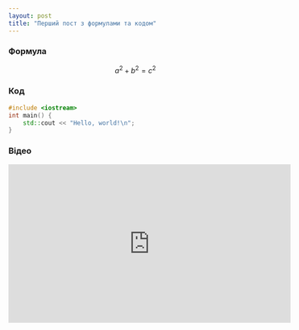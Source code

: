 ```yaml
---
layout: post
title: "Перший пост з формулами та кодом"
---
```


### Формула

$$
a^2 + b^2 = c^2
$$

### Код

```c++
#include <iostream>
int main() {
    std::cout << "Hello, world!\n";
}
```

### Відео

<iframe width="560" height="315" src="https://www.youtube.com/embed/dQw4w9WgXcQ" frameborder="0" allowfullscreen></iframe>
